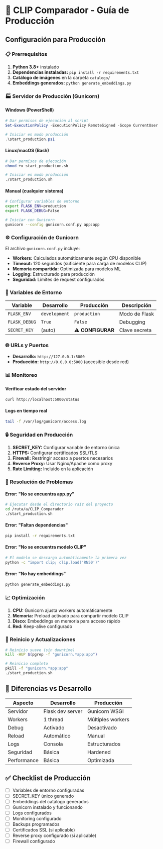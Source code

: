 # 🚀 CLIP Comparador - Guía de Producción

## Configuración para Producción

### 📋 Prerrequisitos

1. **Python 3.8+** instalado
2. **Dependencias instaladas:** `pip install -r requirements.txt`
3. **Catálogo de imágenes** en la carpeta `catalogo/`
4. **Embeddings generados:** `python generate_embeddings.py`

### 🏭 Servidor de Producción (Gunicorn)

#### Windows (PowerShell)
```powershell
# Dar permisos de ejecución al script
Set-ExecutionPolicy -ExecutionPolicy RemoteSigned -Scope CurrentUser

# Iniciar en modo producción
.\start_production.ps1
```

#### Linux/macOS (Bash)
```bash
# Dar permisos de ejecución
chmod +x start_production.sh

# Iniciar en modo producción
./start_production.sh
```

#### Manual (cualquier sistema)
```bash
# Configurar variables de entorno
export FLASK_ENV=production
export FLASK_DEBUG=False

# Iniciar con Gunicorn
gunicorn --config gunicorn.conf.py app:app
```

### ⚙️ Configuración de Gunicorn

El archivo `gunicorn.conf.py` incluye:

- **Workers:** Calculados automáticamente según CPU disponible
- **Timeout:** 120 segundos (suficiente para carga de modelos CLIP)
- **Memoria compartida:** Optimizada para modelos ML
- **Logging:** Estructurado para producción
- **Seguridad:** Límites de request configurados

### 🔧 Variables de Entorno

| Variable | Desarrollo | Producción | Descripción |
|----------|------------|------------|-------------|
| `FLASK_ENV` | `development` | `production` | Modo de Flask |
| `FLASK_DEBUG` | `True` | `False` | Debugging |
| `SECRET_KEY` | (auto) | **⚠️ CONFIGURAR** | Clave secreta |

### 🌐 URLs y Puertos

- **Desarrollo:** `http://127.0.0.1:5000`
- **Producción:** `http://0.0.0.0:5000` (accesible desde red)

### 📊 Monitoreo

#### Verificar estado del servidor
```bash
curl http://localhost:5000/status
```

#### Logs en tiempo real
```bash
tail -f /var/log/gunicorn/access.log
```

### 🔒 Seguridad en Producción

1. **SECRET_KEY:** Configurar variable de entorno única
2. **HTTPS:** Configurar certificados SSL/TLS
3. **Firewall:** Restringir acceso a puertos necesarios
4. **Reverse Proxy:** Usar Nginx/Apache como proxy
5. **Rate Limiting:** Incluido en la aplicación

### 🚨 Resolución de Problemas

#### Error: "No se encuentra app.py"
```bash
# Ejecutar desde el directorio raíz del proyecto
cd /ruta/a/CLIP_Comparador
./start_production.sh
```

#### Error: "Faltan dependencias"
```bash
pip install -r requirements.txt
```

#### Error: "No se encuentra modelo CLIP"
```bash
# El modelo se descarga automáticamente la primera vez
python -c "import clip; clip.load('RN50')"
```

#### Error: "No hay embeddings"
```bash
python generate_embeddings.py
```

### 📈 Optimización

1. **CPU:** Gunicorn ajusta workers automáticamente
2. **Memoria:** Preload activado para compartir modelo CLIP
3. **Disco:** Embeddings en memoria para acceso rápido
4. **Red:** Keep-alive configurado

### 🔄 Reinicio y Actualizaciones

```bash
# Reinicio suave (sin downtime)
kill -HUP $(pgrep -f "gunicorn.*app:app")

# Reinicio completo
pkill -f "gunicorn.*app:app"
./start_production.sh
```

## 🎯 Diferencias vs Desarrollo

| Aspecto | Desarrollo | Producción |
|---------|------------|------------|
| Servidor | Flask dev server | Gunicorn WSGI |
| Workers | 1 thread | Múltiples workers |
| Debug | Activado | Desactivado |
| Reload | Automático | Manual |
| Logs | Consola | Estructurados |
| Seguridad | Básica | Hardened |
| Performance | Básica | Optimizada |

## ✅ Checklist de Producción

- [ ] Variables de entorno configuradas
- [ ] SECRET_KEY único generado
- [ ] Embeddings del catálogo generados
- [ ] Gunicorn instalado y funcionando
- [ ] Logs configurados
- [ ] Monitoring configurado
- [ ] Backups programados
- [ ] Certificados SSL (si aplicable)
- [ ] Reverse proxy configurado (si aplicable)
- [ ] Firewall configurado